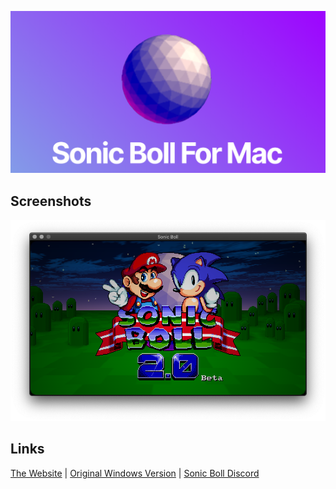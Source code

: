 ![PloopyLogo](https://github.com/soulslimm/Sonic-Boll-Mac/blob/main/images/Screenshot%202021-05-16%20at%2012.03.10%20PM.png?raw=true)

## Screenshots

![Screenshot 1](/images/Screen_Shot_2021-05-16_at_2.35.38_AM.png)

## Links
[The Website](https://soulslimm.github.io/Sonic-Boll-Mac/) | 
[Original Windows Version](https://sonicminusworld.wordpress.com/) | 
[Sonic Boll Discord](https://discord.gg/RTDtChY)
